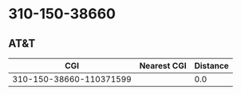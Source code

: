 # 310-150-38660
## AT&T


| CGI | Nearest CGI | Distance |
|-----|-------------|----------|
| 310-150-38660-110371599 |  | 0.0 |
